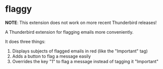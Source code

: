 # flaggy

**NOTE**: This extension does not work on more recent Thunderbird releases!

A Thunderbird extension for flagging emails more conveniently.

It does three things:

1. Displays subjects of flagged emails in red (like the "Important" tag)
2. Adds a button to flag a message easily
3. Overrides the key "1" to flag a message instead of tagging it "Important"

